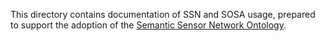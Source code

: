 This directory contains documentation of SSN and SOSA usage, prepared to support the adoption of the [Semantic Sensor Network Ontology](https://www.w3.org/TR/vocab-ssn/). 